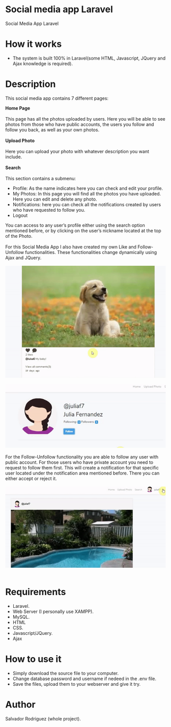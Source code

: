 # Social media app Laravel
Social Media App Laravel

# How it works
* The system is built 100% in Laravel(some HTML, Javascript, JQuery and Ajax knowledge is required).

# Description
This social media app contains 7 different pages:

**Home Page**<br><br>
This page has all the photos uploaded by users. Here you will be able to see photos from those who have public accounts, the users you follow and follow you back, as well as your own photos.<br><br>
**Upload Photo**<br><br>
Here you can upload your photo with whatever description you want include.<br><br>
**Search**<br><br>
This section contains a submenu:<br>
-	Profile: As the name indicates here you can check and edit your profile.
-	My Photos: In this page you will find all the photos you have uploaded. Here you can edit and delete any photo.
-	Notifications: here you can check all the notifications created by users who have requested to follow you.
-	Logout

You can access to any user’s profile either using the search option mentioned before, or by clicking on the user’s nickname located at the top of the Photo.<br><br>
For this Social Media App I also have created my own Like and Follow-Unfollow functionalities. These functionalities change dynamically using Ajax and JQuery.<br><br>
![Like-Dislike functionality](demo/like-dislike.gif)<br><br>
![Follow functionality](demo/follow.gif)<br><br>
For the Follow-Unfollow functionality you are able to follow any user with public account. For those users who have private account you need to request to follow them first. This will create a notification for that specific user located under the notification area mentioned before. There you can either accept or reject it.<br><br>
![Notification functionality](demo/notification.gif)<br><br>


# Requirements
* Laravel.
* Web Server (I personally use XAMPP).
* MySQL.
* HTML
* CSS.
* Javascript/JQuery.
* Ajax

# How to use it
* Simply download the source file to your computer.
* Change database password and username if nedeed in the .env file.
* Save the files, upload them to your webserver and give it try.

# Author
Salvador Rodriguez (whole project).
